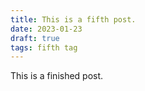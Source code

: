 ```yaml
---
title: This is a fifth post.
date: 2023-01-23
draft: true
tags: fifth tag
---
```

This is a finished post.
